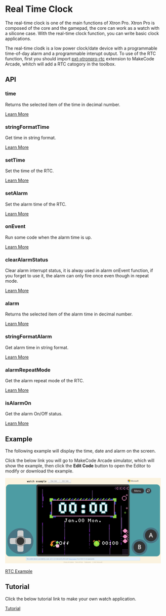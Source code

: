 # Real Time Clock

The real-time clock is one of the main functions of Xtron Pro. Xtron Pro is composed of the core and the gamepad, the core can work as a watch with a silicone case. With the real-time clock function, you can write basic clock applications.

The real-time clodk is a low power clock/date device with a programmable time-of-day alarm and a programmable interupt output. To use of the RTC function, first you should import [pxt-xtronpro-rtc](pxt-extensions.md) extension to MakeCode Arcade, whitch will add a RTC catogory in the toolbox.

## API

### time

Returns the selected item of the time in decimal number.

[Learn More](https://arcade.makecode.com/---docs?md=%23%20time%0A%0AReturns%20the%20selected%20item%20of%20the%20time%20in%20decimal%20number.%0A%0A%7C%20Item%20%7C%20Range%20%7C%0A%7C%20----%20%7C%20-----%20%7C%0A%7C%20second%20%7C%200%20to%2059%20%7C%0A%7C%20minute%20%7C%200%20to%2059%20%7C%0A%7C%20hour%20%20%20%7C%200%20to%2023%20%7C%0A%7C%20weekday%20%7C%201%20to%207%2C%20where%20Monday%20is%201%20and%20Sunday%20is%207.%20%7C%0A%7C%20day%20%20%20%20%7C%20Between%201%20and%20the%20number%20of%20days%20in%20the%20given%20month%20of%20the%20given%20year.%20%7C%0A%7C%20month%20%20%7C%201%20to%2012%20%7C%0A%7C%20year%20%20%20%7C%200%20to%2099%2C%20without%20century.%20%7C%0A%0A%60%60%60blocks%0Alet%20y%20%3D%200%0Alet%20x%20%3D%200%0Alet%20picture%20%3D%20image.create(160%2C%20120)%0Apicture.fill(0)%0Ascene.setBackgroundImage(picture)%0Alet%20mySprite%20%3D%20sprites.create(img%60%0A%20%20%20%20.%20.%20.%20.%20.%20.%20.%20.%20.%20.%20.%20.%20.%20.%20.%20.%20%0A%20%20%20%20.%20.%20.%20.%20.%20.%20.%20.%20.%20.%20.%20.%20.%20.%20.%20.%20%0A%20%20%20%20.%20.%20.%20.%20.%20.%20.%20.%20.%20b%205%205%20b%20.%20.%20.%20%0A%20%20%20%20.%20.%20.%20.%20.%20.%20b%20b%20b%20b%20b%20b%20.%20.%20.%20.%20%0A%20%20%20%20.%20.%20.%20.%20.%20b%20b%205%205%205%205%205%20b%20.%20.%20.%20%0A%20%20%20%20.%20b%20b%20b%20b%20b%205%205%205%205%205%205%205%20b%20.%20.%20%0A%20%20%20%20.%20b%20d%205%20b%205%205%205%205%205%205%205%205%20b%20.%20.%20%0A%20%20%20%20.%20.%20b%205%205%20b%205%20d%201%20f%205%20d%204%20f%20.%20.%20%0A%20%20%20%20.%20.%20b%20d%205%205%20b%201%20f%20f%205%204%204%20c%20.%20.%20%0A%20%20%20%20b%20b%20d%20b%205%205%205%20d%20f%20b%204%204%204%204%20b%20.%20%0A%20%20%20%20b%20d%20d%20c%20d%205%205%20b%205%204%204%204%204%204%204%20b%20%0A%20%20%20%20c%20d%20d%20d%20c%20c%20b%205%205%205%205%205%205%205%20b%20.%20%0A%20%20%20%20c%20b%20d%20d%20d%20d%20d%205%205%205%205%205%205%205%20b%20.%20%0A%20%20%20%20.%20c%20d%20d%20d%20d%20d%20d%205%205%205%205%205%20d%20b%20.%20%0A%20%20%20%20.%20.%20c%20b%20d%20d%20d%20d%20d%205%205%205%20b%20b%20.%20.%20%0A%20%20%20%20.%20.%20.%20c%20c%20c%20c%20c%20c%20c%20c%20b%20b%20.%20.%20.%20%0A%20%20%20%20%60%2C%20SpriteKind.Player)%0Agame.onUpdate(function%20()%20%7B%0A%20%20%20%20x%20%3D%2080%20%2B%2050%20*%20Math.sin(rtc.time(TimeItem.SECOND)%20*%200.1047)%0A%20%20%20%20y%20%3D%2060%20-%2050%20*%20Math.cos(rtc.time(TimeItem.SECOND)%20*%200.1047)%0A%20%20%20%20mySprite.setPosition(x%2C%20y)%0A%20%20%20%20picture.fill(0)%0A%20%20%20%20picture.drawLine(80%2C%2060%2C%20x%2C%20y%2C%209)%0A%7D)%0A%60%60%60%0A%0A%60%60%60package%0Artc%3Dgithub%3Atsunyi%2Fpxt-xtronpro-rtc%0A%60%60%60)

### stringFormatTime

Get time in string format.

[Learn More](https://arcade.makecode.com/---docs?md=%23%20string%20Format%20Time%0A%0AGet%20time%20in%20string%20format.%0A%0A%60%60%60sig%0Artc.stringFormatTime(%22%22)%0A%60%60%60%0A%0AReturn%20a%20string%20representing%20time%2C%20controlled%20by%20an%20explicit%20format%20string.%20%0AFor%20a%20complete%20list%20of%20formatting%20directives%2C%20see%20format%20parameter.%0A%0A%23%23%20Parameters%0A%0A*%20**format**%20a%20%5Bstring%5D(%2Ftypes%2Fstring)%20that%20is%20the%20format%20directive.%0A%0AThe%20following%20is%20a%20list%20of%20all%20the%20format%20codes.%0A%0A%7C%20Dirctive%20%20%20%20%7C%20Meaning%20%20%20%20%20%7C%20Example%20%20%20%20%20%7C%0A%7C%20-----------%20%7C%20-----------%20%7C%20-----------%20%7C%0A%7C%20YY%20%20%20%20%20%20%20%20%20%20%7C%20Year%20without%20century%20as%20a%20zero-padded%20decimal%20number.%20%7C%2000%2C%2001%2C%20%E2%80%A6%2C%2099%20%7C%0A%7C%20YYYY%20%20%20%20%20%20%20%20%7C%20Year%20with%20century%20as%20a%20decimal%20number.%20%7C%200001%2C%200002%2C%20%E2%80%A6%2C%202020%2C%202021%2C%20%E2%80%A6%2C%209998%2C%209999%20%7C%0A%7C%20MM%20%20%20%20%20%20%20%20%20%20%7C%20Month%20as%20a%20zero-padded%20decimal%20number.%20%7C%2001%2C%2002%2C%20%E2%80%A6%2C%2012%20%7C%0A%7C%20MMM%20%20%20%20%20%20%20%20%20%7C%20Month%20as%20abbreviated%20name.%20%7C%20Jan.%2C%20Feb.%2C%20%E2%80%A6%2C%20Dec.%20%7C%0A%7C%20MMMM%20%20%20%20%20%20%20%20%7C%20Month%20as%20full%20name.%20%7C%20January%2C%20February%2C%20%E2%80%A6%2C%20December%20%7C%0A%7C%20DD%20%20%20%20%20%20%20%20%20%20%7C%20Day%20of%20the%20month%20as%20a%20zero-padded%20decimal%20number.%20%7C%2000%2C%2001%2C%20%E2%80%A6%2C%2031%20%7C%0A%7C%20WW%20%20%20%20%20%20%20%20%20%20%7C%20Weekday%20as%20abbreviated%20name.%20%7C%20Mon.%2C%20Tue.%2C%20%E2%80%A6%2C%20Sun.%20%7C%0A%7C%20WWW%20%20%20%20%20%20%20%20%20%7C%20Weekday%20as%20full%20name.%20%7C%20Monday%2C%20Tuesday%2C%20%E2%80%A6%2C%20Sunday%20%7C%0A%7C%20hh%20%20%20%20%20%20%20%20%20%20%7C%20Hour%20(24-hour%20clock)%20as%20a%20zero-padded%20decimal%20number.%20%7C%2000%2C%2001%2C%20%E2%80%A6%2C%2023%20%7C%0A%7C%20mm%20%20%20%20%20%20%20%20%20%20%7C%20Minute%20as%20a%20zero-padded%20decimal%20number.%20%7C%2000%2C%2001%2C%20%E2%80%A6%2C%2059%20%7C%0A%7C%20ss%20%20%20%20%20%20%20%20%20%20%7C%20Second%20as%20a%20zero-padded%20decimal%20number.%20%7C%2000%2C%2001%2C%20%E2%80%A6%2C%2059%20%7C%0A%0A%23%23%20Return%0A%0A*%20a%20%5Bstring%5D(%2Ftypes%2Fstring)%20value%20that%20represent%20time%2C%20which%20is%20controlled%20by%20the%20combine%20of%20the%20format%20codes.%0A%0A%23%23%20Example%20%23example%0A%0ADisplay%20a%20hh%3Amm%20format%20time%20on%20the%20screen.%0A%0A%60%60%60blocks%0Alet%20mySprite%20%3D%20sprites.create(img%60%0A%20%20%20%20.%20.%20.%20.%20.%20.%20.%20.%20.%20.%20.%20.%20.%20.%20.%20.%20%0A%20%20%20%20.%20.%20.%20.%20.%20.%20.%20.%20.%20.%20.%20.%20.%20.%20.%20.%20%0A%20%20%20%20.%20.%20.%20.%20.%20.%20.%20.%20.%20b%205%205%20b%20.%20.%20.%20%0A%20%20%20%20.%20.%20.%20.%20.%20.%20b%20b%20b%20b%20b%20b%20.%20.%20.%20.%20%0A%20%20%20%20.%20.%20.%20.%20.%20b%20b%205%205%205%205%205%20b%20.%20.%20.%20%0A%20%20%20%20.%20b%20b%20b%20b%20b%205%205%205%205%205%205%205%20b%20.%20.%20%0A%20%20%20%20.%20b%20d%205%20b%205%205%205%205%205%205%205%205%20b%20.%20.%20%0A%20%20%20%20.%20.%20b%205%205%20b%205%20d%201%20f%205%20d%204%20f%20.%20.%20%0A%20%20%20%20.%20.%20b%20d%205%205%20b%201%20f%20f%205%204%204%20c%20.%20.%20%0A%20%20%20%20b%20b%20d%20b%205%205%205%20d%20f%20b%204%204%204%204%20b%20.%20%0A%20%20%20%20b%20d%20d%20c%20d%205%205%20b%205%204%204%204%204%204%204%20b%20%0A%20%20%20%20c%20d%20d%20d%20c%20c%20b%205%205%205%205%205%205%205%20b%20.%20%0A%20%20%20%20c%20b%20d%20d%20d%20d%20d%205%205%205%205%205%205%205%20b%20.%20%0A%20%20%20%20.%20c%20d%20d%20d%20d%20d%20d%205%205%205%205%205%20d%20b%20.%20%0A%20%20%20%20.%20.%20c%20b%20d%20d%20d%20d%20d%205%205%205%20b%20b%20.%20.%20%0A%20%20%20%20.%20.%20.%20c%20c%20c%20c%20c%20c%20c%20c%20b%20b%20.%20.%20.%20%0A%20%20%20%20%60%2C%20SpriteKind.Player)%0AmySprite.sayText(rtc.stringFormatTime(%22hh%3Amm%22))%0A%60%60%60%0A%0A%60%60%60package%0Artc%3Dgithub%3Atsunyi%2Fpxt-xtronpro-rtc%0A%60%60%60)

### setTime

Set the time of the RTC.

[Learn More](https://arcade.makecode.com/---docs?md=%23%20set%20Time%0A%0ASet%20the%20time%20of%20the%20RTC.%0A%0A%60%60%60sig%0Artc.setTime(21%2C%2012%2C%2011%2C%206%2C%2017%2C%2012%2C%200)%0A%60%60%60%0A%0A%23%23%20Parameters%0A%0A*%20**year**%20a%20%5Bnumber%5D(%2Ftypes%2Fnumber)%20that%20is%20an%20optional%20amount%20of%20year%2C%20without%20century%2C%20from%200%20to%2099.%0A*%20**month**%20a%20%5Bnumber%5D(%2Ftypes%2Fnumber)%20that%20is%20an%20optional%20amount%20of%20month%2C%20from%201%20to%2012.%0A*%20**day**%20a%20%5Bnumber%5D(%2Ftypes%2Fnumber)%20that%20is%20an%20optional%20amount%20of%20the%20day%20of%20a%20month.%0A*%20**weekday**%20a%20%5Bnumber%5D(%2Ftypes%2Fnumber)%20that%20is%20an%20optional%20amount%20of%20the%20day%20of%20a%20week%2C%20form%201%20to%207%2C%20where%20Monday%20is%201%20and%20Sunday%20is%207.%0A*%20**hour**%20a%20%5Bnumber%5D(%2Ftypes%2Fnumber)%20that%20is%20an%20optional%20amount%20of%20hour%2C%20in%2024-hour%20clock.%0A*%20**minute**%20a%20%5Bnumber%5D(%2Ftypes%2Fnumber)%20that%20is%20an%20optional%20amount%20of%20minute%2C%20from%200%20to%2059.%0A*%20**second**%20a%20%5Bnumber%5D(%2Ftypes%2Fnumber)%20that%20is%20an%20optional%20amount%20of%20second%2C%20from%20o%20to%2059.%0A%0A%23%23%20Example%20%23example%0A%0ASet%20an%20alarm%20at%207%20o%27clock%20everyday.%0A%0A%60%60%60blocks%0Artc.setTime(%0A21%2C%0A12%2C%0A11%2C%0AWeekItem.Saturday%2C%0A7%2C%0A0%2C%0A0%0A)%0Alet%20time%20%3D%20sprites.create(img%60%0A%20%20%20%20.%20.%20.%20.%20.%20.%20.%20.%20.%20.%20.%20.%20.%20.%20.%20.%20%0A%20%20%20%20.%20.%20.%20.%20.%20.%20.%20.%20.%20.%20.%20.%20.%20.%20.%20.%20%0A%20%20%20%20.%20.%20.%20.%20.%20.%20.%20.%20.%20b%205%205%20b%20.%20.%20.%20%0A%20%20%20%20.%20.%20.%20.%20.%20.%20b%20b%20b%20b%20b%20b%20.%20.%20.%20.%20%0A%20%20%20%20.%20.%20.%20.%20.%20b%20b%205%205%205%205%205%20b%20.%20.%20.%20%0A%20%20%20%20.%20b%20b%20b%20b%20b%205%205%205%205%205%205%205%20b%20.%20.%20%0A%20%20%20%20.%20b%20d%205%20b%205%205%205%205%205%205%205%205%20b%20.%20.%20%0A%20%20%20%20.%20.%20b%205%205%20b%205%20d%201%20f%205%20d%204%20f%20.%20.%20%0A%20%20%20%20.%20.%20b%20d%205%205%20b%201%20f%20f%205%204%204%20c%20.%20.%20%0A%20%20%20%20b%20b%20d%20b%205%205%205%20d%20f%20b%204%204%204%204%20b%20.%20%0A%20%20%20%20b%20d%20d%20c%20d%205%205%20b%205%204%204%204%204%204%204%20b%20%0A%20%20%20%20c%20d%20d%20d%20c%20c%20b%205%205%205%205%205%205%205%20b%20.%20%0A%20%20%20%20c%20b%20d%20d%20d%20d%20d%205%205%205%205%205%205%205%20b%20.%20%0A%20%20%20%20.%20c%20d%20d%20d%20d%20d%20d%205%205%205%205%205%20d%20b%20.%20%0A%20%20%20%20.%20.%20c%20b%20d%20d%20d%20d%20d%205%205%205%20b%20b%20.%20.%20%0A%20%20%20%20.%20.%20.%20c%20c%20c%20c%20c%20c%20c%20c%20b%20b%20.%20.%20.%20%0A%20%20%20%20%60%2C%20SpriteKind.Player)%0Atime.sayText(rtc.stringFormatTime(%22YY-MM-DD%20WW%20hh%3Amm%22))%0A%0A%60%60%60%0A%0A%60%60%60package%0Artc%3Dgithub%3Atsunyi%2Fpxt-xtronpro-rtc%0A%60%60%60)

### setAlarm

Set the alarm time of the RTC.

[Learn More](https://arcade.makecode.com/---docs?md=%23%20set%20Alarm%0A%0ASet%20the%20alarm%20time%20of%20the%20RTC.%0A%0A%60%60%60sig%0Artc.setAlarm(RepeatMode.EVERYDAY%2C%200%2C%200%2C%200%2C%20true)%0A%60%60%60%0A%0ADefaultly%2C%20you%20can%20set%20hour%2C%20minute%2C%20second%20and%20repeat%20mode.%0Ayou%20can%20also%20set%20the%20alarm%20on%20a%20certain%20day%20of%20a%20month%20or%20a%20week.%0A%0A%23%23%20Parameters%0A%0A*%20**mode**%20the%20repeat%20mode%20of%20the%20alarm.%0A*%20**hour**%20a%20%5Bnumber%5D(%2Ftypes%2Fnumber)%20that%20is%20an%20optional%20amount%20of%20hour%2C%20in%2024-hour%20clock.%0A*%20**minute**%20a%20%5Bnumber%5D(%2Ftypes%2Fnumber)%20that%20is%20an%20optional%20amount%20of%20minute%2C%20from%200%20to%2059.%0A*%20**seconde**%20a%20%5Bnumber%5D(%2Ftypes%2Fnumber)%20that%20is%20an%20optional%20amount%20of%20second%2C%20from%20o%20to%2059.%0A*%20**enable**%20a%20%5Bboolean%5D(%2Ftypes%2Fboolean)%20to%20set%20the%20activation%20of%20the%20alarm.%20A%20%60%60True%60%60%20value%20means%20set%20to%20**ON**%20and%20a%20%60%60False%60%60%20value%20means%20set%20to%20**OFF**.%0A*%20**day**%20a%20%5Bnumber%5D(%2Ftypes%2Fnumber)%20that%20is%20an%20optional%20amount%20of%20the%20day%20of%20a%20month%2C%20when%20you%20select%20the%20**EVERYMONTH**%20repeat%20mode%2C%20you%20can%20set%20a%20certain%20day%20of%20a%20month.%0A*%20**weekday**%20a%20%5Bnumber%5D(%2Ftypes%2Fnumber)%20that%20is%20an%20optional%20amount%20of%20the%20day%20of%20a%20week%2C%20where%20Monday%20is%201%20and%20Sunday%20is%207%2C%20when%20you%20select%20the%20**EVERYWEEK**%20repeat%20mode%2C%20you%20can%20set%20a%20ertain%20day%20of%20a%20week.%0A%0A%23%23%20Example%20%23example%0A%0ASet%20an%20alarm%20at%207%20o%27clock%20everyday.%0A%0A%60%60%60blocks%0Artc.onEvent(function%20()%20%7B%0A%20%20%20%20music.baDing.play()%0A%20%20%20%20rtc.clearAlarmStatus()%0A%7D)%0Artc.setAlarm(%0ARepeatMode.EVERYDAY%2C%0A7%2C%0A0%2C%0A0%2C%0Atrue%0A)%0A%60%60%60%0A%0A%60%60%60package%0Artc%3Dgithub%3Atsunyi%2Fpxt-xtronpro-rtc%0A%60%60%60)

### onEvent

Run some code when the alarm time is up.

[Learn More](https://arcade.makecode.com/---docs?md=%23%20on%20Event%0A%0ARun%20some%20code%20when%20the%20alarm%20time%20is%20up%0A%0A%60%60%60sig%0Artc.onEvent()%0A%60%60%60%0A%0A%23%23%20Example%20%23example%0A%0ASet%20an%20alarm%20at%207%20o%27clock%20everyday%2C%20the%20device%20will%20play%20%22ba%20ding%22%20when%20the%20alarm%20time%20is%20up.%0A%0A%60%60%60blocks%0Artc.onEvent(function%20()%20%7B%0A%20%20%20%20music.baDing.play()%0A%20%20%20%20rtc.clearAlarmStatus()%0A%7D)%0Artc.setAlarm(%0ARepeatMode.EVERYDAY%2C%0A7%2C%0A0%2C%0A0%2C%0Atrue%0A)%0A%60%60%60%0A%0A%60%60%60package%0Artc%3Dgithub%3Atsunyi%2Fpxt-xtronpro-rtc%0A%60%60%60)

### clearAlarmStatus

Clear alarm interrupt status, it is alway used in alarm onEvent function, if you forget to use it, the alarm can only fire once even though in repeat mode.

[Learn More](https://arcade.makecode.com/---docs?md=%23%20clear%20Alarm%20Status%0A%0AClear%20alarm%20interrupt%20status%2C%20it%20is%20alway%20used%20in%20alarm%20onEvent%20function%2C%20if%20you%20forget%20to%20use%20it%2C%20the%20alarm%20can%20only%20fire%20once%20even%20though%20in%20repeat%20mode.%0A%0A%60%60%60sig%0Artc.clearAlarmStatus()%0A%60%60%60%0A%0A%23%23%20Example%20%23example%0A%0ASet%20an%20alarm%20at%207%20o%27clock%20everyday%2C%20the%20device%20will%20play%20%22ba%20ding%22%20when%20the%20alarm%20time%20is%20up%2C%20and%20clear%20the%20alarm%20status.%0A%0A%60%60%60blocks%0Artc.onEvent(function%20()%20%7B%0A%20%20%20%20music.baDing.play()%0A%20%20%20%20rtc.clearAlarmStatus()%0A%7D)%0Artc.setAlarm(%0ARepeatMode.EVERYDAY%2C%0A7%2C%0A0%2C%0A0%2C%0Atrue%0A)%0A%60%60%60%0A%0A%60%60%60package%0Artc%3Dgithub%3Atsunyi%2Fpxt-xtronpro-rtc%0A%60%60%60)

### alarm

Returns the selected item of the alarm time in decimal number.

[Learn More](https://arcade.makecode.com/---docs?md=%23%20alarm%0A%0A%60%60%60sig%0Artc.alarm(item)%0A%60%60%60%0A%0AReturns%20the%20selected%20item%20of%20the%20alarm%20time%20in%20decimal%20number.%0A%0A%7C%20Item%20%7C%20Range%20%7C%0A%7C%20----%20%7C%20-----%20%7C%0A%7C%20second%20%7C%200%20to%2059%20%7C%0A%7C%20minute%20%7C%200%20to%2059%20%7C%0A%7C%20hour%20%20%20%7C%200%20to%2023%20%7C%0A%7C%20weekday%20%7C%201%20to%207%2C%20where%20Monday%20is%201%20and%20Sunday%20is%207.%20If%20the%20alarm%20repeat%20mode%20is%20not%20equal%20to%20Everyweek%2C%20it%20will%20return%20undefined%20%7C%0A%7C%20day%20%20%20%20%7C%20Between%201%20and%20the%20number%20of%20days%20in%20the%20given%20month%20of%20the%20given%20year.%20If%20the%20alarm%20repeat%20mode%20is%20not%20equal%20to%20Everymonth%2C%20it%20will%20return%20undefined%20%7C%0A%0A%60%60%60blocks%0Alet%20time%20%3D%20sprites.create(img%60%0A%20%20%20%20.%20.%20.%20.%20.%20.%20.%20.%20.%20.%20.%20.%20.%20.%20.%20.%20%0A%20%20%20%20.%20.%20.%20.%20.%20.%20.%20.%20.%20.%20.%20.%20.%20.%20.%20.%20%0A%20%20%20%20.%20.%20.%20.%20.%20.%20.%20.%20.%20b%205%205%20b%20.%20.%20.%20%0A%20%20%20%20.%20.%20.%20.%20.%20.%20b%20b%20b%20b%20b%20b%20.%20.%20.%20.%20%0A%20%20%20%20.%20.%20.%20.%20.%20b%20b%205%205%205%205%205%20b%20.%20.%20.%20%0A%20%20%20%20.%20b%20b%20b%20b%20b%205%205%205%205%205%205%205%20b%20.%20.%20%0A%20%20%20%20.%20b%20d%205%20b%205%205%205%205%205%205%205%205%20b%20.%20.%20%0A%20%20%20%20.%20.%20b%205%205%20b%205%20d%201%20f%205%20d%204%20f%20.%20.%20%0A%20%20%20%20.%20.%20b%20d%205%205%20b%201%20f%20f%205%204%204%20c%20.%20.%20%0A%20%20%20%20b%20b%20d%20b%205%205%205%20d%20f%20b%204%204%204%204%20b%20.%20%0A%20%20%20%20b%20d%20d%20c%20d%205%205%20b%205%204%204%204%204%204%204%20b%20%0A%20%20%20%20c%20d%20d%20d%20c%20c%20b%205%205%205%205%205%205%205%20b%20.%20%0A%20%20%20%20c%20b%20d%20d%20d%20d%20d%205%205%205%205%205%205%205%20b%20.%20%0A%20%20%20%20.%20c%20d%20d%20d%20d%20d%20d%205%205%205%205%205%20d%20b%20.%20%0A%20%20%20%20.%20.%20c%20b%20d%20d%20d%20d%20d%205%205%205%20b%20b%20.%20.%20%0A%20%20%20%20.%20.%20.%20c%20c%20c%20c%20c%20c%20c%20c%20b%20b%20.%20.%20.%20%0A%20%20%20%20%60%2C%20SpriteKind.Player)%0Artc.setAlarm(%0ARepeatMode.Everyday%2C%0A7%2C%0A0%2C%0A0%2C%0Atrue%0A)%0Agame.onUpdateInterval(1000%2C%20function%20()%20%7B%0A%20%20%20%20time.sayText(rtc.stringFormatTime(%22hh%3Amm%22))%0A%20%20%20%20if%20(rtc.time(TimeItem.Hour)%20%3D%3D%20rtc.alarm(AlarmItem.Hour)%20%26%26%20rtc.time(TimeItem.Minute)%20%3D%3D%20rtc.alarm(AlarmItem.Minute)%20%26%26%20rtc.time(TimeItem.Second)%20%3D%3D%20rtc.alarm(AlarmItem.Second))%20%7B%0A%20%20%20%20%20%20%20%20music.baDing.play()%0A%20%20%20%20%7D%0A%7D)%0A%60%60%60%0A%0A%60%60%60package%0Artc%3Dgithub%3Atsunyi%2Fpxt-xtronpro-rtc%0A%60%60%60)

### stringFormatAlarm

Get alarm time in string format.

[Learn More](https://arcade.makecode.com/---docs?md=%23%20string%20Format%20Alarm%0A%0AGet%20alarm%20time%20in%20string%20format.%0A%0A%60%60%60sig%0Artc.stringFormatAlarm(%22%22)%0A%60%60%60%0A%0AReturn%20a%20string%20representing%20alarm%20time%2C%20controlled%20by%20an%20explicit%20format%20string.%20%0AFor%20a%20complete%20list%20of%20formatting%20directives%2C%20see%20format%20parameter.%0A%0A%23%23%20Parameters%0A%0A*%20**format**%20a%20%5Bstring%5D(%2Ftypes%2Fstring)%20that%20is%20the%20format%20directive.%0A%0AThe%20following%20is%20a%20list%20of%20all%20the%20format%20codes.%0A%0A%7C%20Dirctive%20%20%20%20%7C%20Meaning%20%20%20%20%20%7C%20Example%20%20%20%20%20%7C%0A%7C%20-----------%20%7C%20-----------%20%7C%20-----------%20%7C%0A%7C%20DD%20%20%20%20%20%20%20%20%20%20%7C%20Day%20of%20the%20month%20as%20a%20zero-padded%20decimal%20number.%20%7C%2000%2C%2001%2C%20%E2%80%A6%2C%2031%20%7C%0A%7C%20WW%20%20%20%20%20%20%20%20%20%20%7C%20Weekday%20as%20abbreviated%20name.%20%7C%20Mon.%2C%20Tue.%2C%20%E2%80%A6%2C%20Sun.%20%7C%0A%7C%20WWW%20%20%20%20%20%20%20%20%20%7C%20Weekday%20as%20full%20name.%20%7C%20Monday%2C%20Tuesday%2C%20%E2%80%A6%2C%20Sunday%20%7C%0A%7C%20hh%20%20%20%20%20%20%20%20%20%20%7C%20Hour%20(24-hour%20clock)%20as%20a%20zero-padded%20decimal%20number.%20%7C%2000%2C%2001%2C%20%E2%80%A6%2C%2023%20%7C%0A%7C%20mm%20%20%20%20%20%20%20%20%20%20%7C%20Minute%20as%20a%20zero-padded%20decimal%20number.%20%7C%2000%2C%2001%2C%20%E2%80%A6%2C%2059%20%7C%0A%7C%20ss%20%20%20%20%20%20%20%20%20%20%7C%20Second%20as%20a%20zero-padded%20decimal%20number.%20%7C%2000%2C%2001%2C%20%E2%80%A6%2C%2059%20%7C%0A%0A%23%23%20Return%0A%0A*%20a%20%5Bstring%5D(%2Ftypes%2Fstring)%20value%20that%20represent%20alarm%20time%2C%20which%20is%20controlled%20by%20the%20combine%20of%20the%20format%20codes.%0A%0A%23%23%20Example%20%23example%0A%0ADisplay%20a%20hh%3Amm%20format%20alarm%20time%20on%20the%20screen.%0A%0A%60%60%60blocks%0Alet%20mySprite%20%3D%20sprites.create(img%60%0A%20%20%20%20.%20.%20.%20.%20.%20.%20.%20.%20.%20.%20.%20.%20.%20.%20.%20.%20%0A%20%20%20%20.%20.%20.%20.%20.%20.%20.%20.%20.%20.%20.%20.%20.%20.%20.%20.%20%0A%20%20%20%20.%20.%20.%20.%20.%20.%20.%20.%20.%20b%205%205%20b%20.%20.%20.%20%0A%20%20%20%20.%20.%20.%20.%20.%20.%20b%20b%20b%20b%20b%20b%20.%20.%20.%20.%20%0A%20%20%20%20.%20.%20.%20.%20.%20b%20b%205%205%205%205%205%20b%20.%20.%20.%20%0A%20%20%20%20.%20b%20b%20b%20b%20b%205%205%205%205%205%205%205%20b%20.%20.%20%0A%20%20%20%20.%20b%20d%205%20b%205%205%205%205%205%205%205%205%20b%20.%20.%20%0A%20%20%20%20.%20.%20b%205%205%20b%205%20d%201%20f%205%20d%204%20f%20.%20.%20%0A%20%20%20%20.%20.%20b%20d%205%205%20b%201%20f%20f%205%204%204%20c%20.%20.%20%0A%20%20%20%20b%20b%20d%20b%205%205%205%20d%20f%20b%204%204%204%204%20b%20.%20%0A%20%20%20%20b%20d%20d%20c%20d%205%205%20b%205%204%204%204%204%204%204%20b%20%0A%20%20%20%20c%20d%20d%20d%20c%20c%20b%205%205%205%205%205%205%205%20b%20.%20%0A%20%20%20%20c%20b%20d%20d%20d%20d%20d%205%205%205%205%205%205%205%20b%20.%20%0A%20%20%20%20.%20c%20d%20d%20d%20d%20d%20d%205%205%205%205%205%20d%20b%20.%20%0A%20%20%20%20.%20.%20c%20b%20d%20d%20d%20d%20d%205%205%205%20b%20b%20.%20.%20%0A%20%20%20%20.%20.%20.%20c%20c%20c%20c%20c%20c%20c%20c%20b%20b%20.%20.%20.%20%0A%20%20%20%20%60%2C%20SpriteKind.Player)%0AmySprite.sayText(rtc.stringFormatAlarm(%22hh%3Amm%22))%0A%60%60%60%0A%0A%60%60%60package%0Artc%3Dgithub%3Atsunyi%2Fpxt-xtronpro-rtc%0A%60%60%60)

### alarmRepeatMode

Get the alarm repeat mode of the RTC.

[Learn More]()

### isAlarmOn

Get the alarm On/Off status.

[Learn More](https://arcade.makecode.com/---docs?md=%23%20is%20Alarm%20On%0A%0AGet%20the%20alarm%20On%2FOff%20status%0A%0A%60%60%60sig%0Artc.isAlarm()%0A%60%60%60%0A%0A%23%23%20Return%0A%0A*%20a%20%5Bboolean%5D(%2Ftypes%2Fboolean)%20to%20get%20the%20activation%20of%20the%20alarm.%20A%20%60%60True%60%60%20value%20means%20the%20alarm%20is%20**ON**%20and%20a%20%60%60False%60%60%20value%20means%20the%20alarm%20is%20**OFF**.%0A%0A%23%23%20Example%20%23example%0A%0A%60%60%60blocks%0Alet%20alarm%20%3D%20sprites.create(img%60%0A%20%20%20%20.%20.%20.%20.%20.%20.%20.%20.%20.%20.%20.%20.%20.%20.%20.%20.%20%0A%20%20%20%20.%20.%20.%20.%20.%20.%20.%20.%20.%20.%20.%20.%20.%20.%20.%20.%20%0A%20%20%20%20.%20.%20.%20.%20.%20.%20.%20.%20.%20b%205%205%20b%20.%20.%20.%20%0A%20%20%20%20.%20.%20.%20.%20.%20.%20b%20b%20b%20b%20b%20b%20.%20.%20.%20.%20%0A%20%20%20%20.%20.%20.%20.%20.%20b%20b%205%205%205%205%205%20b%20.%20.%20.%20%0A%20%20%20%20.%20b%20b%20b%20b%20b%205%205%205%205%205%205%205%20b%20.%20.%20%0A%20%20%20%20.%20b%20d%205%20b%205%205%205%205%205%205%205%205%20b%20.%20.%20%0A%20%20%20%20.%20.%20b%205%205%20b%205%20d%201%20f%205%20d%204%20f%20.%20.%20%0A%20%20%20%20.%20.%20b%20d%205%205%20b%201%20f%20f%205%204%204%20c%20.%20.%20%0A%20%20%20%20b%20b%20d%20b%205%205%205%20d%20f%20b%204%204%204%204%20b%20.%20%0A%20%20%20%20b%20d%20d%20c%20d%205%205%20b%205%204%204%204%204%204%204%20b%20%0A%20%20%20%20c%20d%20d%20d%20c%20c%20b%205%205%205%205%205%205%205%20b%20.%20%0A%20%20%20%20c%20b%20d%20d%20d%20d%20d%205%205%205%205%205%205%205%20b%20.%20%0A%20%20%20%20.%20c%20d%20d%20d%20d%20d%20d%205%205%205%205%205%20d%20b%20.%20%0A%20%20%20%20.%20.%20c%20b%20d%20d%20d%20d%20d%205%205%205%20b%20b%20.%20.%20%0A%20%20%20%20.%20.%20.%20c%20c%20c%20c%20c%20c%20c%20c%20b%20b%20.%20.%20.%20%0A%20%20%20%20%60%2C%20SpriteKind.Player)%0Agame.onUpdate(function%20()%20%7B%0A%20%20%20%20if%20(rtc.isAlarm())%20%7B%0A%20%20%20%20%20%20%20%20alarm.sayText(%22The%20alarm%20is%20on%22)%0A%20%20%20%20%7D%20else%20%7B%0A%20%20%20%20%20%20%20%20alarm.sayText(%22The%20alarm%20is%20off%22)%0A%20%20%20%20%7D%0A%7D)%0A%60%60%60%0A%0A%60%60%60package%0Artc%3Dgithub%3Atsunyi%2Fpxt-xtronpro-rtc%0A%60%60%60)

## Example

The following example will display the time, date and alarm on the screen.

Click the below link you will go to MakeCode Arcade simulator, which will show the example, then click the **Edit Code** button to open the Editor to modify or download the example.

![](_static/watch-example-makecode.png)

[RTC Example](https://makecode.com/_99UJk42Ds2LP)

## Tutorial

Click the below tutorial link to make your own watch application.

[Tutorial](https://arcade.makecode.com/#tutorial:https://github.com/tsunyi/pxt-xtronpro-tutorials/rtc)